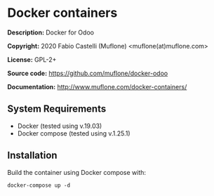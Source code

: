 Docker containers
=================
**Description:** Docker for Odoo

**Copyright:** 2020 Fabio Castelli (Muflone) <muflone(at)muflone.com>

**License:** GPL-2+

**Source code:** https://github.com/muflone/docker-odoo

**Documentation:** http://www.muflone.com/docker-containers/

System Requirements
-------------------

* Docker (tested using v.19.03)
* Docker compose (tested using v.1.25.1)

Installation
------------

Build the container using Docker compose with:

    docker-compose up -d
